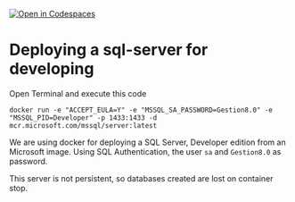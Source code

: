 [![Open in Codespaces](https://classroom.github.com/assets/launch-codespace-2972f46106e565e64193e422d61a12cf1da4916b45550586e14ef0a7c637dd04.svg)](https://classroom.github.com/open-in-codespaces?assignment_repo_id=17975745)
# Deploying a sql-server for developing


Open Terminal and execute this code  
```
docker run -e "ACCEPT_EULA=Y" -e "MSSQL_SA_PASSWORD=Gestion8.0" -e "MSSQL_PID=Developer" -p 1433:1433 -d mcr.microsoft.com/mssql/server:latest
```

We are using docker for deploying a SQL Server, Developer edition from an Microsoft image. Using SQL Authentication, the user ```sa``` and ```Gestion8.0``` as password. 

This server is not persistent, so databases created are lost on container stop.


